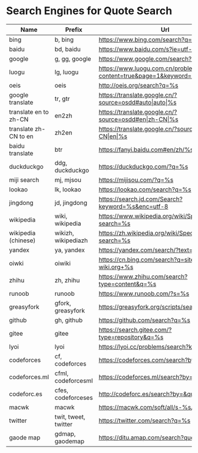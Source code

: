 # Search Engines for Quote Search

| Name                  | Prefix               | Url                                                                  |
| --------------------- | -------------------- | -------------------------------------------------------------------- |
| bing                  | b, bing              | https://www.bing.com/search?q=%s                                     |
| baidu                 | bd, baidu            | https://www.baidu.com/s?ie=utf-8&wd=%s                               |
| google                | g, gg, google        | https://www.google.com/search?q=%s                                   |
| luogu                 | lg, luogu            | https://www.luogu.com.cn/problem/list?content=true&page=1&keyword=%s |
| oeis                  | oeis                 | http://oeis.org/search?q=%s                                          |
| google translate      | tr, gtr              | https://translate.google.cn/?source=osdd#auto\|auto\|%s              |
| translate en to zh-CN | en2zh                | https://translate.google.cn/?source=osdd#en\|zh-CN\|%s               |
| translate zh-CN to en | zh2en                | https://translate.google.cn/?source=osdd#zh-CN\|en\|%s               |
| baidu translate       | btr                  | https://fanyi.baidu.com#en/zh/%s                                     |
| duckduckgo            | ddg, duckduckgo      | https://duckduckgo.com/?q=%s                                         |
| miji search           | mj, mjsou            | https://mijisou.com/?q=%s                                            |
| lookao                | lk, lookao           | https://lookao.com/search?q=%s                                       |
| jingdong              | jd, jingdong         | https://search.jd.com/Search?keyword=%s&enc=utf-8                    |
| wikipedia             | wiki, wikipedia      | https://www.wikipedia.org/wiki/Special:Search?search=%s              |
| wikipedia (chinese)   | wikizh, wikipediazh  | https://zh.wikipedia.org/wiki/Special:Search?search=%s               |
| yandex                | ya, yandex           | https://yandex.com/search/?text=%s                                   |
| oiwki                 | oiwiki               | https://cn.bing.com/search?q=site:oi-wiki.org+%s                     |
| zhihu                 | zh, zhihu            | https://www.zhihu.com/search?type=content&q=%s                       |
| runoob                | runoob               | https://www.runoob.com/?s=%s                                         |
| greasyfork            | gfork, greasyfork    | https://greasyfork.org/scripts/search/?q=%s                          |
| github                | gh, github           | https://github.com/search?q=%s                                       |
| gitee                 | gitee                | https://search.gitee.com/?type=repository&q=%s                       |
| lyoi                  | lyoi                 | https://lyoi.cc/problems/search?keyword=%s                           |
| codeforces            | cf, codeforces       | https://codeforces.com/search?by=&query=%s                           |
| codeforces.ml         | cfml, codeforcesml   | https://codeforces.ml/search?by=&query=%s                            |
| codeforc.es           | cfes, codeforceses   | http://codeforc.es/search?by=&query=%s                               |
| macwk                 | macwk                | https://macwk.com/soft/all/s-%s/p1                                   |
| twitter               | twit, tweet, twitter | https://twitter.com/search?q=%s                                      |
| gaode map             | gdmap, gaodemap      | https://ditu.amap.com/search?query=%s                                |
